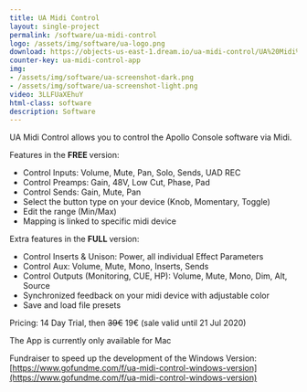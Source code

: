 ```yaml
---
title: UA Midi Control
layout: single-project
permalink: /software/ua-midi-control
logo: /assets/img/software/ua-logo.png
download: https://objects-us-east-1.dream.io/ua-midi-control/UA%20Midi%20Control.zip
counter-key: ua-midi-control-app
img: 
- /assets/img/software/ua-screenshot-dark.png
- /assets/img/software/ua-screenshot-light.png
video: 3LLFUaXEhuY
html-class: software
description: Software
---
```


UA Midi Control allows you to control the Apollo Console software via Midi.

Features in the <b> FREE </b> version:
- Control Inputs: Volume, Mute, Pan, Solo, Sends, UAD REC
- Control Preamps: Gain, 48V, Low Cut, Phase, Pad 
- Control Sends: Gain, Mute, Pan
- Select the button type on your device (Knob, Momentary, Toggle)
- Edit the range (Min/Max)
- Mapping is linked to specific midi device

Extra features in the <b> FULL </b> version:
- Control Inserts & Unison: Power, all individual Effect Parameters
- Control Aux: Volume, Mute, Mono, Inserts, Sends
- Control Outputs (Monitoring, CUE, HP): Volume, Mute, Mono, Dim, Alt, Source
- Synchronized feedback on your midi device with adjustable color
- Save and load file presets

Pricing: 14 Day Trial, then ~~39€~~ 19€ (sale valid until 21 Jul 2020)

The App is currently only available for Mac <i style="margin-left: 2px" class="fa fa-apple"></i>

Fundraiser to speed up the development of the Windows Version: [https://www.gofundme.com/f/ua-midi-control-windows-version](https://www.gofundme.com/f/ua-midi-control-windows-version)



